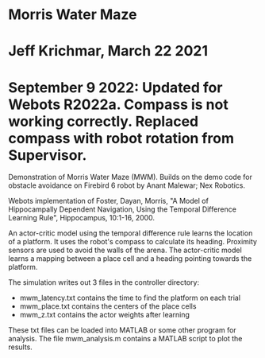 # Morris Water Maze
# Jeff Krichmar, March 22 2021
#    September 9 2022: Updated for Webots R2022a. Compass is not working correctly.  Replaced compass with robot rotation from Supervisor.

Demonstration of Morris Water Maze (MWM). Builds on the demo code for obstacle avoidance on Firebird 6 robot by Anant Malewar; Nex Robotics.
 
Webots implementation of Foster, Dayan, Morris, "A Model of Hippocampally Dependent Navigation, Using the Temporal Difference Learning Rule", Hippocampus, 10:1-16, 2000.

An actor-critic model using the temporal difference rule learns the location of a platform. It uses the robot's compass to calculate its heading.  Proximity sensors are used to avoid the walls of the arena.  The actor-critic model learns a mapping between a place cell and a heading pointing towards the platform.

The simulation writes out 3 files in the controller directory:
- mwm_latency.txt contains the time to find the platform on each trial
- mwm_place.txt contains the centers of the place cells
- mwm_z.txt contains the actor weights after learning

These txt files can be loaded into MATLAB or some other program for analysis.  The file mwm_analysis.m contains a MATLAB script to plot the results.
